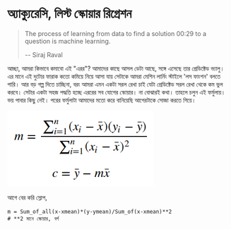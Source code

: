 # অ্যাক্যুরেসি, লিস্ট স্কোয়ার রিগ্রেশন

> The process of learning from data to find a solution 00:29 to a question is machine learning.
>
> -- Siraj Raval

আচ্ছা, আমরা কিভাবে কমাবো এই "এরর"? আমাদের কাছে আসল ডেটা আছে, সঙ্গে এসেছে তার প্রেডিক্টেড ভ্যালু। এর মানে এই দুটোর ফারাক কতো কমিয়ে নিয়ে আসা যায় সেটাকে আমরা মেশিন লার্নিং স্টাইলে 'লস ফাংশন' বলতে পারি। আর বড় গল্প দিতে চাচ্ছিনা, বরং আমরা এমন একটা সরল রেখা চাই যেটা প্রেডিক্টেড সরল রেখা থেকে কম ভুল করবে। সেটার একটা সহজ পদ্ধতি হচ্ছে এররের সব যোগের স্কোয়ার। না বোঝারই কথা। তাহলে চলুন এই ফর্মুলায়। ভয় পাবার কিছু নেই। পরের ফর্মুলাটা আমাদের মতো করে বানিয়েছি আগেরটাকে সোজা করতে গিয়ে। 

![&#x9A8;&#x9BF;&#x99A;&#x9C7;&#x9B0;&#x99F;&#x9BE; &#x9A6;&#x9C7;&#x996;&#x9C1;&#x9A8; &#x9AD;&#x9BE;&#x9B2;&#x9CB; &#x995;&#x9B0;&#x9C7; \(&#x9B2;&#x9BF;&#x9B8;&#x9CD;&#x99F; &#x9B8;&#x9CD;&#x995;&#x9DF;&#x9BE;&#x9B0; &#x9B0;&#x9BF;&#x997;&#x9CD;&#x9B0;&#x9C7;&#x9B6;&#x9A8;\)](../.gitbook/assets/formula.png)

আগে বের করি স্লোপ,

```text
m = Sum_of_all(x-xmean)*(y-ymean)/Sum_of(x-xmean)**2
# **2 মানে স্কোয়ার, বর্গ 
```

